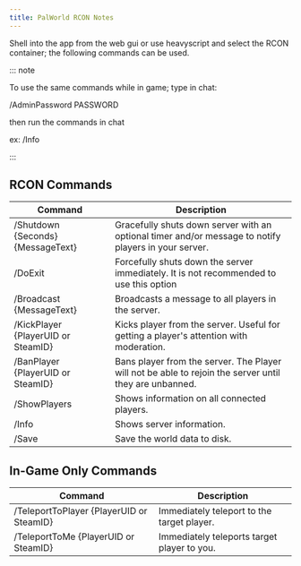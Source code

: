 ```yaml
---
title: PalWorld RCON Notes
---
```


Shell into the app from the web gui or use heavyscript and select the RCON container; the following commands can be used.

::: note

To use the same commands while in game;
type in chat:

/AdminPassword PASSWORD

then run the commands in chat

ex: /Info

:::

## RCON Commands

| Command                              | Description                                                                                               |
|--------------------------------------|-----------------------------------------------------------------------------------------------------------|
| /Shutdown {Seconds} {MessageText}   | Gracefully shuts down server with an optional timer and/or message to notify players in your server.       |
| /DoExit                              | Forcefully shuts down the server immediately. It is not recommended to use this option                    |
| /Broadcast {MessageText}             | Broadcasts a message to all players in the server.                                                        |
| /KickPlayer {PlayerUID or SteamID}   | Kicks player from the server. Useful for getting a player's attention with moderation.                    |
| /BanPlayer {PlayerUID or SteamID}    | Bans player from the server. The Player will not be able to rejoin the server until they are unbanned.    |
| /ShowPlayers                         | Shows information on all connected players.                                                               |
| /Info                                | Shows server information.                                                                                 |
| /Save                                | Save the world data to disk.                                                                              |

## In-Game Only Commands

| Command                              | Description                                                                                               |
|--------------------------------------|-----------------------------------------------------------------------------------------------------------|
| /TeleportToPlayer {PlayerUID or SteamID} | Immediately teleport to the target player.                                                            |
| /TeleportToMe {PlayerUID or SteamID} | Immediately teleports target player to you.                                                               |
